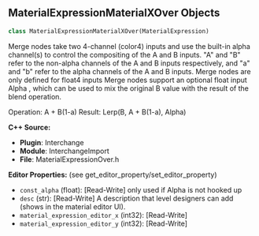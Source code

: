 ## MaterialExpressionMaterialXOver Objects

```python
class MaterialExpressionMaterialXOver(MaterialExpression)
```

Merge nodes take two 4-channel (color4) inputs and use the built-in alpha channel(s) to control the
compositing of the A and B inputs. "A" and "B" refer to the non-alpha channels of the A and B inputs respectively,
and "a" and "b" refer to the alpha channels of the A and B inputs.
Merge nodes are only defined for float4 inputs
Merge nodes support an optional float input Alpha , which can be used to mix the
original B value with the result of the blend operation.

Operation: A + B(1-a)
Result: Lerp(B, A + B(1-a), Alpha)

**C++ Source:**

- **Plugin**: Interchange
- **Module**: InterchangeImport
- **File**: MaterialExpressionOver.h

**Editor Properties:** (see get_editor_property/set_editor_property)

- ``const_alpha`` (float):  [Read-Write] only used if Alpha is not hooked up
- ``desc`` (str):  [Read-Write] A description that level designers can add (shows in the material editor UI).
- ``material_expression_editor_x`` (int32):  [Read-Write]
- ``material_expression_editor_y`` (int32):  [Read-Write]

<a id="unreal.MaterialExpressionOver"></a>